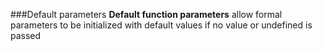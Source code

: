 ###Default parameters
<b>Default function parameters</b> 
allow formal parameters to be initialized with default values if no value or undefined is passed
